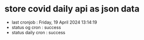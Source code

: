 # store covid daily api as json data

- last cronjob : Friday, 19 April 2024 13:14:19
- status og cron : success
- status daily cron : success
      
      